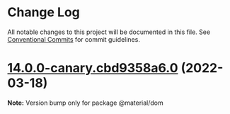 # Change Log

All notable changes to this project will be documented in this file.
See [Conventional Commits](https://conventionalcommits.org) for commit guidelines.

# [14.0.0-canary.cbd9358a6.0](https://github.com/material-components/material-components-web/compare/v13.0.0...v14.0.0-canary.cbd9358a6.0) (2022-03-18)

**Note:** Version bump only for package @material/dom
